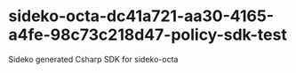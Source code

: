 # sideko-octa-dc41a721-aa30-4165-a4fe-98c73c218d47-policy-sdk-test
Sideko generated Csharp SDK for sideko-octa
